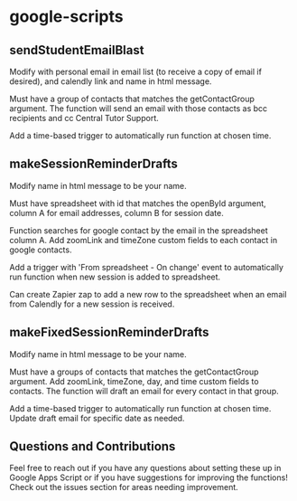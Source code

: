 # google-scripts

## sendStudentEmailBlast

Modify with personal email in email list (to receive a copy of email if desired), and calendly link and name in html message.

Must have a group of contacts that matches the getContactGroup argument. The function will send an email with those contacts as bcc recipients and cc Central Tutor Support.

Add a time-based trigger to automatically run function at chosen time.

## makeSessionReminderDrafts

Modify name in html message to be your name.

Must have spreadsheet with id that matches the openById argument, column A for email addresses, column B for session date.

Function searches for google contact by the email in the spreadsheet column A. Add zoomLink and timeZone custom fields to each contact in google contacts.

Add a trigger with 'From spreadsheet - On change' event to automatically run function when new session is added to spreadsheet.

Can create Zapier zap to add a new row to the spreadsheet when an email from Calendly for a new session is received.

## makeFixedSessionReminderDrafts

Modify name in html message to be your name.

Must have a groups of contacts that matches the getContactGroup argument. Add zoomLink, timeZone, day, and time custom fields to contacts. The function will draft an email for every contact in that group.

Add a time-based trigger to automatically run function at chosen time. Update draft email for specific date as needed.

## Questions and Contributions

Feel free to reach out if you have any questions about setting these up in Google Apps Script or if you have suggestions for improving the functions! Check out the issues section for areas needing improvement.
